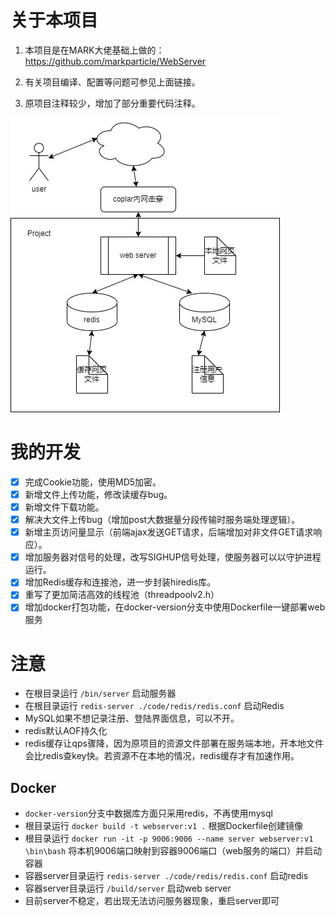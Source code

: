 # 关于本项目

1. 本项目是在MARK大佬基础上做的：https://github.com/markparticle/WebServer

2. 有关项目编译、配置等问题可参见上面链接。
3. 原项目注释较少，增加了部分重要代码注释。

![structure](./readme.assets/structure.jpg)

# 我的开发
  - [x] 完成Cookie功能，使用MD5加密。
  - [x] 新增文件上传功能，修改读缓存bug。
  - [x] 新增文件下载功能。
  - [x] 解决大文件上传bug（增加post大数据量分段传输时服务端处理逻辑）。
  - [x] 新增主页访问量显示（前端ajax发送GET请求，后端增加对非文件GET请求响应）。
  - [x] 增加服务器对信号的处理，改写SIGHUP信号处理，使服务器可以以守护进程运行。
  - [x] 增加Redis缓存和连接池，进一步封装hiredis库。
  - [x] 重写了更加简洁高效的线程池（threadpoolv2.h）
  - [x] 增加docker打包功能，在docker-version分支中使用Dockerfile一键部署web服务

# 注意
- 在根目录运行 `/bin/server` 启动服务器
- 在根目录运行 `redis-server ./code/redis/redis.conf` 启动Redis
- MySQL如果不想记录注册、登陆界面信息，可以不开。
- redis默认AOF持久化
- redis缓存让qps骤降，因为原项目的资源文件部署在服务端本地，开本地文件会比redis查key快。若资源不在本地的情况，redis缓存才有加速作用。
## Docker
- `docker-version`分支中数据库方面只采用redis，不再使用mysql
- 根目录运行 `docker build -t webserver:v1 .` 根据Dockerfile创建镜像
- 根目录运行 `docker run -it -p 9006:9006 --name server webserver:v1 \bin\bash` 将本机9006端口映射到容器9006端口（web服务的端口）并启动容器
- 容器server目录运行 `redis-server ./code/redis/redis.conf` 启动redis
- 容器server目录运行 `/build/server` 启动web server
- 目前server不稳定，若出现无法访问服务器现象，重启server即可

​		
